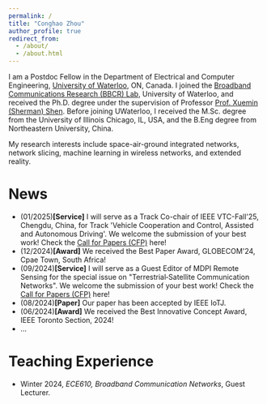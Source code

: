 ```yaml
---
permalink: /
title: "Conghao Zhou"
author_profile: true
redirect_from: 
  - /about/
  - /about.html
---
```

I am a Postdoc Fellow in the Department of Electrical and Computer Engineering, [University of Waterloo](https://uwaterloo.ca/), ON, Canada. I joined the [Broadband Communications Research (BBCR) Lab](https://uwaterloo.ca/broadband-communications-research-lab/), University of Waterloo, and received the Ph.D. degree under the supervision of Professor [Prof. Xuemin (Sherman) Shen](https://uwaterloo.ca/scholar/sshen). Before joining UWaterloo, I received the M.Sc. degree from the University of Illinois Chicago, IL, USA, and the B.Eng degree from Northeastern University, China.

My research interests include space-air-ground integrated networks, network slicing, machine learning in wireless networks, and extended reality.

News
======
* (01/2025)**[Service]** I will serve as a Track Co-chair of IEEE VTC-Fall'25, Chengdu, China, for Track 'Vehicle Cooperation and Control, Assisted and Autonomous Driving'. We welcome the submission of your best work! Check the [Call for Papers (CFP)](https://events.vtsociety.org/vtc2025-fall/authors/call-for-papers-2/) here!
* (12/2024)**[Award]** We received the Best Paper Award, GLOBECOM'24, Cpae Town, South Africa!
* (09/2024)**[Service]** I will serve as a Guest Editor of MDPI Remote Sensing for the special issue on "Terrestrial‑Satellite Communication Networks". We welcome the submission of your best work! Check the [Call for Papers (CFP)](https://www.mdpi.com/journal/remotesensing/special_issues/003O5W5HIT) here!
* (08/2024)**[Paper]** Our paper has been accepted by IEEE IoTJ.
* (06/2024)**[Award]** We received the Best Innovative Concept Award, IEEE Toronto Section, 2024!
* ...


<!-- Publications
======
* **From One Thousand Pages of Specification to Unveiling Hidden Bugs:** *Large Language Model Assisted Fuzzing of Matter IoT Devices*  
**Xiaoyue Ma**, Lannan Luo, Qiang Zeng.    
*Security'24*, Philadelphia, USA, Aug. 2024


* **No More Companion Apps Hacking but One Dongle:** *Hub-Based Blackbox Fuzzing of IoT Firmware*  
**Xiaoyue Ma**, Qiang Zeng, Haotian Chi, Lannan Luo  
*MobiSys'23*, Helsinki, Finland, June. 2023    
\>\>[PDF]

<!-- Awards/Honors
======
* Best Paper Award, IEEE Globecom 2024.
* Best Innovative Concept Award, IEEE Toronto Section, 2024
* Best Paper Award, IEEE PIMRC 2023 
* Jon W. Mark Graduate Scholarship in Communication, University of Waterloo, 2021

<!-- Academic Service
======
### Reviewer of Refereed Journals
* IEEE Journal on Selected Areas in Communications (JSAC)
* IEEE/ACM Transactions on Networking (TON)
* IEEE Transactions on Wireless Communications (TWC)
* IEEE Transactions on Mobile Computing (TMC)
* IEEE Transactions on Cognitive Communications and Networking (TCCN)
* IEEE Internet of Things Journal (IoTJ)
* IEEE Transactions on Industrial Informatics (TII)
* IEEE Transactions on Intelligent Transportation Systems (TITS) 

### TPC of Refereed Conferences
* **SenSys'24 Workshop**: ACM Conference on Embedded Networked Sensor Systems Workshop
* **GLOBECOM**: IEEE Global Communications Conference
* **ICCC**: IEEE/CIC International Conference on Communications in China
* **INFOCOM'24 Workshop**: IEEE International Conference on Computer Communications Workshop -->

Teaching Experience
======
* Winter 2024, *ECE610, Broadband Communication Networks*, Guest Lecturer.


